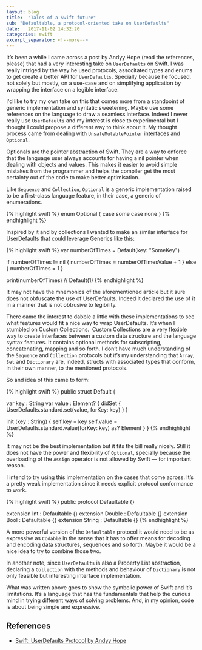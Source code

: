 ```yaml
---
layout: blog
title:  "Tales of a Swift future"
sub: "Defaultable, a protocol-oriented take on UserDefaults"
date:   2017-11-02 14:32:20
categories: swift
excerpt_separator: <!--more-->
---
```


It’s been a while I came across a post by Andyy Hope (read the references, please) that had a very interesting take on `UserDefaults` on Swift.
I was really intriged by the way he used protocols, associtated types and enums to get create a better API for `UserDefaults`.
Specially because he focused, not solely but mostly, on a use-case and on simplifying application by wrapping the interface on a legible interface.

<!--more-->

I'd like to try my own take on this that comes more from a standpoint of generic implementation and syntatic sweetening.
Maybe use some references on the language to draw a seamless interface.
Indeed I never really use `UserDefaults` and my interest is close to experimental but I thought I could propose a different way to think about it.
My thought process came from dealing with `UnsafeMutablePointer` interfaces and `Optional`.

Optionals are the pointer abstraction of Swift.
They are a way to enforce that the language user always accounts for having a nil pointer when dealing with objects and values.
This makes it easier to avoid simple mistakes from the programmer and helps the compiler get the most certainty out of the code to make better optimisation.

Like `Sequence` and `Collection`, `Optional` is a generic implementation raised to be a first-class language feature, in their case, a generic of enumerations.

{% highlight swift %}
enum Optional {
case some<T>
case none
}
{% endhighlight %}

Inspired by it and by collections I wanted to make an similar interface for UserDefaults that could leverage Generics like this:

{% highlight swift %}
var numberOfTimes = Default<Int>(key: "SomeKey")

if numberOfTimes != nil {
numberOfTimes = numberOfTimesValue + 1
} else {
numberOfTimes = 1
}

print(numberOfTimes) // Default(1)
{% endhighlight %}

It may not have the mnemonics of the aforementioned article but it sure does not obfuscate the use of UserDefaults.
Indeed it declared the use of it in a manner that is not obtrusive to legibility.

There came the interest to dabble a little with these implementations to see what features would fit a nice way to wrap UserDefaults.
It’s when I stumbled on Custom Collections.
 Custom Collections are a very flexible way to create interfaces between a custom data structure and the language syntax features.
It contains optional methods for subscripting, concatenating, mapping and so forth.
I don’t have much understanding of the `Sequence` and `Collection` protocols but it’s my understanding that `Array`, `Set` and `Dictionary` are, indeed, structs with associated types that conform, in their own manner, to the mentioned protocols.

So and idea of this came to form:

{% highlight swift %}
public struct Default<Element : Defaultable> {

var key : String
var value : Element? {
didSet {
UserDefaults.standard.set(value, forKey: key)
}
}

init (key : String) {
self.key = key
self.value = UserDefaults.standard.value(forKey: key) as? Element
}
}
{% endhighlight %}

It may not be the best implementation but it fits the bill really nicely.
Still it does not have the power and flexibility of `Optional`, specially because the overloading of the `Assign` operator is not allowed by Swift — for important reason.

I intend to try using this implementation on the cases that come across.
It’s a pretty weak implementation since it needs explicit protocol conformance to work.

{% highlight swift %}
public protocol Defaultable {}

extension Int : Defaultable {}
extension Double : Defaultable {}
extension Bool : Defaultable {}
extension String : Defaultable {}
{% endhighlight %}

A more powerful version of the `Defaultable` protocol it would need to be as expressive as `Codable` in the sense that it has to offer means for decoding and encoding data structures, sequences and so forth.
Maybe it would be a nice idea to try to combine those two.

In another note, since `UserDefaults` is also a Property List abstraction, declaring a `Collection` with the methods and behaviour of `Dictionary` is not only feasible but interesting interface implementation.

What was written above goes to show the symbolic power of Swift and it’s limitations.
It’s a language that has the fundamentals that help the curious mind in trying different ways of solving problems.
And, in my opinion, code is about being simple and expressive.

## References

- [Swift: UserDefaults Protocol by Andyy Hope](https://medium.com/swift-programming/swift-userdefaults-protocol-4cae08abbf9)
